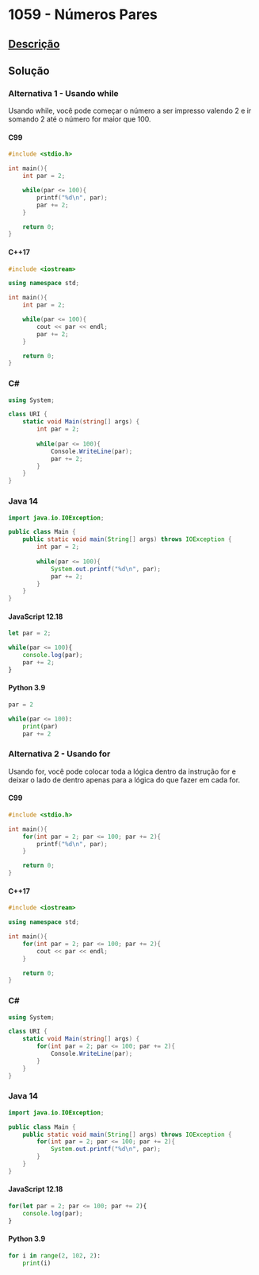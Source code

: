 # 1059 - Números Pares

## [Descrição](https://www.beecrowd.com.br/judge/pt/problems/view/1059)

## Solução

### Alternativa 1 - Usando while

Usando while, você pode começar o número a ser impresso valendo 2 e ir somando 2 até o número for maior que 100.

#### C99

```c
#include <stdio.h>

int main(){
    int par = 2;

    while(par <= 100){
        printf("%d\n", par);
        par += 2;
    }

    return 0;
}
```

#### C++17

```cpp
#include <iostream>

using namespace std;

int main(){
    int par = 2;

    while(par <= 100){
        cout << par << endl;
        par += 2;
    }

    return 0;
}
```

### C#

```cs
using System;

class URI {
    static void Main(string[] args) {
        int par = 2;
        
        while(par <= 100){
            Console.WriteLine(par);
            par += 2;
        }
    }
}
```

### Java 14

```java
import java.io.IOException;

public class Main {
    public static void main(String[] args) throws IOException {
        int par = 2;
        
        while(par <= 100){
            System.out.printf("%d\n", par);
            par += 2;
        }
    }
}
```

#### JavaScript 12.18

```javascript
let par = 2;

while(par <= 100){
    console.log(par);
    par += 2;
}
```

#### Python 3.9

```python
par = 2

while(par <= 100):
    print(par)
    par += 2
```

### Alternativa 2 - Usando for

Usando for, você pode colocar toda a lógica dentro da instrução for e deixar o lado de dentro apenas para a lógica do que fazer em cada for.

#### C99

```c
#include <stdio.h>

int main(){
    for(int par = 2; par <= 100; par += 2){
        printf("%d\n", par);
    }

    return 0;
}
```

#### C++17

```cpp
#include <iostream>

using namespace std;

int main(){
    for(int par = 2; par <= 100; par += 2){
        cout << par << endl;
    }

    return 0;
}
```

### C#

```cs
using System;

class URI {
    static void Main(string[] args) {
        for(int par = 2; par <= 100; par += 2){
            Console.WriteLine(par);
        }
    }
}
```

### Java 14

```java
import java.io.IOException;

public class Main {
    public static void main(String[] args) throws IOException {
        for(int par = 2; par <= 100; par += 2){
            System.out.printf("%d\n", par);
        }
    }
}
```

#### JavaScript 12.18

```javascript
for(let par = 2; par <= 100; par += 2){
    console.log(par);
}
```

#### Python 3.9

```python
for i in range(2, 102, 2):
    print(i)
```